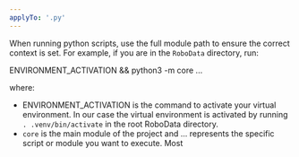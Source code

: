 ```yaml
---
applyTo: '.py'
---
```

When running python scripts, use the full module path to ensure the correct context is set. For example, if you are in the `RoboData` directory, run:

ENVIRONMENT_ACTIVATION && python3 -m core ...

where:
- ENVIRONMENT_ACTIVATION is the command to activate your virtual environment. In our case the virtual environment is activated by running `. .venv/bin/activate` in the root RoboData directory.
- `core` is the main module of the project and ... represents the specific script or module you want to execute. Most